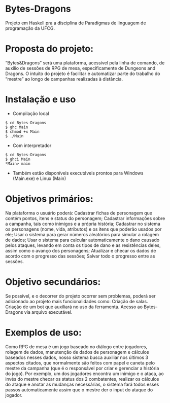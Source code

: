 # Bytes-Dragons
Projeto em Haskell pra a disciplina de Paradigmas de linguagem de programação da UFCG.


# Proposta do projeto:
“Bytes&Dragons” será uma plataforma, acessível pela linha de comando, de auxílio de sessões de RPG de mesa, especificamente de Dungeons and Dragons. O intuito do projeto é facilitar e automatizar parte do trabalho do “mestre” ao longo de campanhas realizadas à distância.

# Instalação e uso
- Compilação local
```fish
$ cd Bytes-Dragons
$ ghc Main
$ chmod +x Main
$ ./Main
```
- Com interpretador
```fish
$ cd Bytes-Dragons
$ ghci Main
*Main> main
```
- Também estão disponíveis executáveis prontos para Windows (Main.exe) e Linux (Main)

# Objetivos primários:
Na plataforma o usuário poderá:
Cadastrar fichas de personagem que contém pontos, itens e status do personagem; 
Cadastrar informações sobre a campanha, tais como inimigos e a própria história;
Cadastrar no sistema os personagens (nome, vida, atributos) e os itens que poderão usados por ele;
Usar  o sistema para gerar números aleatórios para simular a rolagem de dados;
Usar o sistema para calcular automaticamente o dano causado pelos ataques, levando em conta os tipos de dano e as resistências deles, assim como o avanço dos personagens;
Atualizar e checar os dados de acordo com o progresso das sessões;
Salvar todo o progresso entre as sessões.

# Objetivo secundários:
Se possível, e o decorrer do projeto ocorrer sem problemas, poderá ser adicionado ao projeto mais funcionalidades como:
Criação de salas.
Criação de um bot que auxiliará no uso da ferramenta.
Acesso ao Bytes-Dragons via arquivo executável.


# Exemplos de uso:
Como RPG de mesa é um jogo baseado no diálogo entre jogadores, rolagem de dados, manutenção de dados de personagem e cálculos baseados nesses dados, nosso sistema busca auxiliar nos últimos 3 aspectos citados, que normalmente são feitos com papel e caneta pelo mestre da campanha (que é o responsável por criar e gerenciar a história do jogo). 
Por exemplo, um dos jogadores encontra um inimigo e o ataca, ao invés do mestre checar os status dos 2 combatentes, realizar os cálculos do ataque e anotar as mudanças necessárias, o sistema fará todos esses passos automaticamente assim que o mestre der o input do ataque do jogador.
